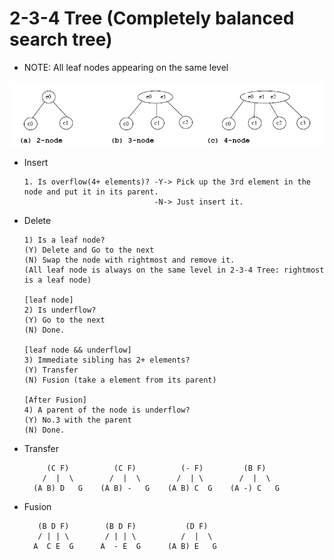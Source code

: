 # 2-3-4 Tree (Completely balanced search tree)

* NOTE: All leaf nodes appearing on the same level

![2-3-4TreeNodes](/images/2-3-4TreeNodes.png)

* Insert
      
      1. Is overflow(4+ elements)? -Y-> Pick up the 3rd element in the node and put it in its parent.
                                   -N-> Just insert it.

* Delete

      1) Is a leaf node? 
      (Y) Delete and Go to the next
      (N) Swap the node with rightmost and remove it. 
      (All leaf node is always on the same level in 2-3-4 Tree: rightmost is a leaf node) 
      
      [leaf node]
      2) Is underflow? 
      (Y) Go to the next
      (N) Done.
     
      [leaf node && underflow]
      3) Immediate sibling has 2+ elements? 
      (Y) Transfer
      (N) Fusion (take a element from its parent)
      
      [After Fusion]
      4) A parent of the node is underflow? 
      (Y) No.3 with the parent
      (N) Done.
                                            
* Transfer

           (C F)          (C F)          (- F)         (B F)              
          /  |  \        /  |  \        /  | \        /  |  \
        (A B) D   G    (A B) -   G    (A B) C  G    (A -) C   G 
            
* Fusion

         (B D F)        (B D F)           (D F)
         / | | \        / | | \          /  |  \
        A  C E  G      A  - E  G      (A B) E   G
      
      

